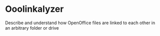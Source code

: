 # Ooolinkalyzer
Describe and understand how OpenOffice files are linked to each other in an arbitrary folder or drive

